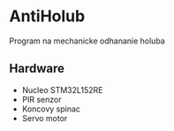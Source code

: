 # AntiHolub
Program na mechanicke odhananie holuba

Hardware
--------

* Nucleo STM32L152RE
* PIR senzor
* Koncovy spinac
* Servo motor
